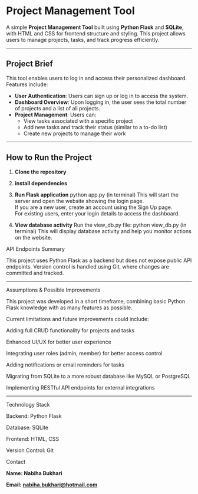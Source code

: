 
# Project Management Tool

A simple **Project Management Tool** built using **Python Flask** and **SQLite**, with HTML and CSS for frontend structure and styling. This project allows users to manage projects, tasks, and track progress efficiently.

---

## Project Brief

This tool enables users to log in and access their personalized dashboard. Features include:

- **User Authentication**: Users can sign up or log in to access the system.
- **Dashboard Overview**: Upon logging in, the user sees the total number of projects and a list of all projects.
- **Project Management**: Users can:
  - View tasks associated with a specific project
  - Add new tasks and track their status (similar to a to-do list)
  - Create new projects to manage their work

---

## How to Run the Project

1. **Clone the repository**
2. **install dependencies**
3. **Run Flask application** python app.py (in terminal)
This will start the server and open the website showing the login page.<br>
If you are a new user, create an account using the Sign Up page.<br>
For existing users, enter your login details to access the dashboard.

4. **View database activity**
Run the view_db.py file: 
python view_db.py (in terminal)
This will display database activity and help you monitor actions on the website.

API Endpoints Summary

This project uses Python Flask as a backend but does not expose public API endpoints. Version control is handled using Git, where changes are committed and tracked.
<hr>

Assumptions & Possible Improvements

This project was developed in a short timeframe, combining basic Python Flask knowledge with as many features as possible.

Current limitations and future improvements could include:

Adding full CRUD functionality for projects and tasks

Enhanced UI/UX for better user experience

Integrating user roles (admin, member) for better access control

Adding notifications or email reminders for tasks

Migrating from SQLite to a more robust database like MySQL or PostgreSQL

Implementing RESTful API endpoints for external integrations

<hr>

Technology Stack

Backend: Python Flask

Database: SQLite

Frontend: HTML, CSS

Version Control: Git

Contact

**Name: Nabiha Bukhari**

**Email: nabiha.bukhari@hotmail.com**